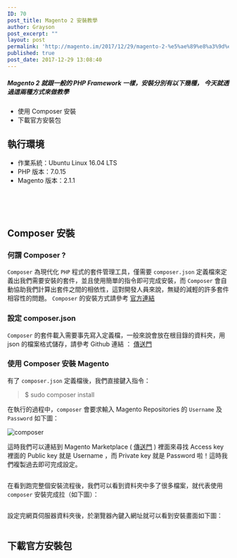 ```yaml
---
ID: 70
post_title: Magento 2 安裝教學
author: Grayson
post_excerpt: ""
layout: post
permalink: 'http://magento.im/2017/12/29/magento-2-%e5%ae%89%e8%a3%9d%e6%95%99%e5%ad%b8/'
published: true
post_date: 2017-12-29 13:08:40
---
```

<h5>Magento 2 就跟一般的 PHP Framework 一樣，安裝分別有以下幾種， 今天就透過這兩種方式來做教學</h5>

<ul>
<li>使用 Composer 安裝</li>
<li>下載官方安裝包</li>
</ul>

<h2>執行環境</h2>

<ul>
<li>作業系統：Ubuntu Linux 16.04 LTS</li>
<li>PHP 版本：7.0.15</li>
<li>Magento 版本：2.1.1</li>
</ul>

<br><br><br>

<h2>Composer 安裝</h2>

<h3>何謂 Composer ?</h3>

<code>Composer</code> 為現代化 <code>PHP</code> 程式的套件管理工具，僅需要 <code>composer.json</code> 定義檔來定義出我們需要安裝的套件，並且使用簡單的指令即可完成安裝，而 <code>Composer</code> 會自動協助我們計算出套件之間的相依性，這對開發人員來說，無疑的減輕的許多套件相容性的問題。  <code>Composer</code> 的安裝方式請參考  <a href="http://https://getcomposer.ycnets.com/doc/00-intro.md#installation-linux-unix-osx" title="官方連結">官方連結</a>

<h3>設定 composer.json</h3>

<code>Composer</code> 的套件載入需要事先寫入定義檔，一般來說會放在根目錄的資料夾，用 json 的檔案格式儲存，請參考 Github 連結 ： <a href="http://https://github.com/GraysonAstral/Magento2-composer-config" title="傳送門">傳送門</a>

<h3>使用 Composer 安裝 Magento</h3>

有了 <code>composer.json</code> 定義檔後，我們直接鍵入指令：

<blockquote>
  $ sudo composer install
</blockquote>

在執行的過程中，<code>composer</code> 會要求輸入 Magento Repositories 的 <code>Username</code> 及 <code>Password</code> 如下圖：

<img src="http://magento.im/wp-content/uploads/2017/12/%E5%9C%96%E7%89%87-1-3.png" alt=" composer " />

這時我們可以連結到 Magento Marketplace ( <a href="https://marketplace.magento.com/customer/accessKeys/" title="傳送門">傳送門</a> ) 裡面來尋找 Access key 裡面的 Public key 就是 Username ，而 Private key 就是 Password 啦！這時我們複製過去即可完成設定。

<img src="http://magento.im/wp-content/uploads/2017/12/%E8%9E%A2%E5%B9%95%E5%BF%AB%E7%85%A7-2017-12-29-21.52.25.png" alt="" />

在看到跑完整個安裝流程後，我們可以看到資料夾中多了很多檔案，就代表使用 <code>composer</code> 安裝完成拉（如下圖）：

<img src="http://magento.im/wp-content/uploads/2017/12/%E5%9C%96%E7%89%87-1-4.png" alt="" />

設定完網頁伺服器資料夾後，於瀏覽器內鍵入網址就可以看到安裝畫面如下圖：

<img src="http://magento.im/wp-content/uploads/2017/12/%E8%9E%A2%E5%B9%95%E5%BF%AB%E7%85%A7-2017-12-29-21.54.45.png" alt="" />

<h2>下載官方安裝包</h2>